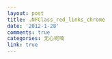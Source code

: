 ```yaml
---
layout: post
title: .NFClass_red_links_chrome
date: '2012-1-28'
comments: true
categories: 无心呢喃
link: true
---
```


